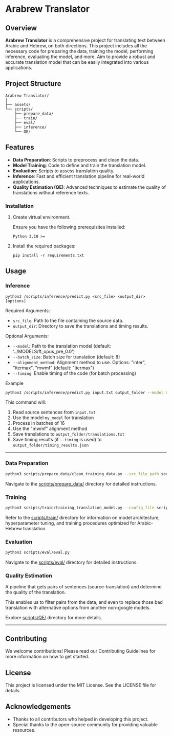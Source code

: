 # Arabrew Translator

## Overview

**Arabrew Translator** is a comprehensive project for translating text between Arabic and Hebrew, on both directions. This project includes all the necessary code for preparing the data, training the model, performing inference, evaluating the model, and more. Aim to provide a robust and accurate translation model that can be easily integrated into various applications.

## Project Structure

```plaintext
Arabrew Translator/
│
├── assets/
└── scripts/
    ├── prepare_data/
    ├── train/
    ├── eval/
    ├── inference/
    └── QE/
```

## Features

- **Data Preparation**: Scripts to preprocess and clean the data.
- **Model Training**: Code to define and train the translation model.
- **Evaluation**: Scripts to assess translation quality.
- **Inference**: Fast and efficient translation pipeline for real-world applications.
- **Quality Estimation (QE)**: Advanced techniques to estimate the quality of translations without reference texts.


### Installation

1. Create virtual environment.

   Ensure you have the following prerequisites installed:

   `Python 3.10 >= `

2. Install the required packages:
   ```
   pip install -r requirements.txt
   ```

## Usage

### Inference

```
python3 /scripts/inference/predict.py <src_file> <output_dir> [options]
```

Required Arguments:
- `src_file`: Path to the file containing the source data.
- `output_dir`: Directory to save the translations and timing results.

Optional Arguments:
- `--model`: Path to the translation model (default: '../MODELS/ft_opus_pre_0.0')
- `--batch_size`: Batch size for translation (default: 8)
- `--alignment_method`: Alignment method to use. Options: "inter", "itermax", "mwmf" (default: "itermax")
- `--timing`: Enable timing of the code (for batch processing)

Example 

```bash
python3 /scripts/inference/predict.py input.txt output_folder --model my_model --batch_size 16 --alignment_method mwmf --timing
```

This command will:
1. Read source sentences from `input.txt`
2. Use the model `my_model` for translation
3. Process in batches of 16
4. Use the "mwmf" alignment method
5. Save translations to `output_folder/translations.txt`
6. Save timing results (if `--timing` is used) to `output_folder/timing_results.json`

___

### Data Preparation

```bash
python3 scripts/prepare_data/clean_training_data.py --src_file_path source.txt --clean_file_path cleaned_text.txt
```

Navigate to the [scripts/prepare_data/](scripts/prepare_data/README.md) directory for detailed instructions.

### Training

```bash
python3 scripts/train/training_translation_model.py --config_file scripts/train/training_config_example.json --from_scratch
```

Refer to the [scripts/train/](scripts/train/README.md) directory for information on model architecture, hyperparameter tuning, and training procedures optimized for Arabic-Hebrew translation.

### Evaluation

```bash
python3 scripts/eval/eval.py
```

Navigate to the [scripts/eval/](scripts/eval/Readme.md) directory for detailed instructions.

### Quality Estimation

A pipeline that gets pairs of sentences (source-translation) and determine the quality of the translation.

This enables us to filter pairs from the data, and even to replace those
bad translation with alternative options from another non-google models.

Explore [scripts/QE/](scripts/QE/Readme.md) directory for more details.

___

## Contributing
We welcome contributions! Please read our Contributing Guidelines for more information on how to get started.

## License
This project is licensed under the MIT License. See the LICENSE file for details.

## Acknowledgements
* Thanks to all contributors who helped in developing this project.
* Special thanks to the open-source community for providing valuable resources.
